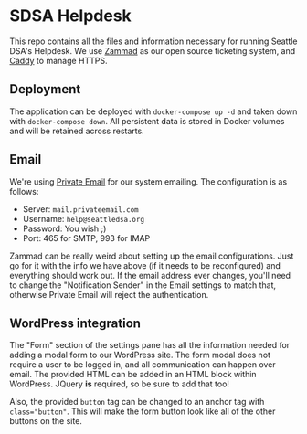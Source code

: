 # SDSA Helpdesk

This repo contains all the files and information necessary for running Seattle DSA's Helpdesk.
We use [Zammad](https://zammad.org/) as our open source ticketing system, and [Caddy](https://caddyserver.com/) to manage HTTPS.

## Deployment

The application can be deployed with `docker-compose up -d` and taken down with `docker-compose down`.
All persistent data is stored in Docker volumes and will be retained across restarts.

## Email

We're using [Private Email](privateemail.com) for our system emailing.
The configuration is as follows:

- Server: `mail.privateemail.com`
- Username: `help@seattledsa.org`
- Password: You wish ;)
- Port: 465 for SMTP, 993 for IMAP

Zammad can be really weird about setting up the email configurations.
Just go for it with the info we have above (if it needs to be reconfigured) and everything should work out.
If the email address ever changes, you'll need to change the "Notification Sender" in the Email settings to match that, otherwise Private Email will reject the authentication.

## WordPress integration

The "Form" section of the settings pane has all the information needed for adding a modal form to our WordPress site.
The form modal does not require a user to be logged in, and all communication can happen over email.
The provided HTML can be added in an HTML block within WordPress.
JQuery **is** required, so be sure to add that too!

Also, the provided `button` tag can be changed to an anchor tag with `class="button"`.
This will make the form button look like all of the other buttons on the site.